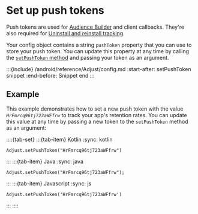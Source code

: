# Set up push tokens

Push tokens are used for [Audience Builder](https://help.adjust.com/en/article/audience-builder) and client callbacks. They're also required for [Uninstall and reinstall tracking](https://help.adjust.com/en/article/uninstalls-reinstalls).

Your config object contains a string `pushToken` property that you can use to store your push token. You can update this property at any time by calling the [`setPushToken` method](android-setPushToken-invocation) and passing your token as an argument.

:::{include} /android/reference/Adjust/config.md
:start-after: setPushToken snippet
:end-before: Snippet end
:::

## Example

This example demonstrates how to set a new push token with the value _`HrFmrcq96tj723aWFfrw`_ to track your app's retention rates. You can update this value at any time by passing a new token to the `setPushToken` method as an argument:

::::{tab-set}
:::{tab-item} Kotlin
:sync: kotlin

```{code-block} kotlin
Adjust.setPushToken("HrFmrcq96tj723aWFfrw")
```

:::
:::{tab-item} Java
:sync: java

```{code-block} java
Adjust.setPushToken("HrFmrcq96tj723aWFfrw");
```

:::
:::{tab-item} Javascript
:sync: js

```{code-block} js
Adjust.setPushToken('HrFmrcq96tj723aWFfrw')
```

:::
::::
